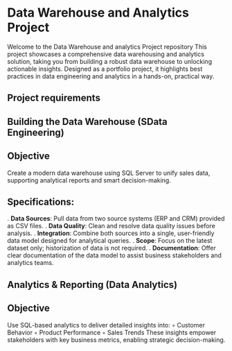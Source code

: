 # Data Warehouse and Analytics Project

Welcome to the Data Warehouse and analytics Project repository
This project showcases a comprehensive data warehousing and analytics solution, taking you from building a robust data warehouse to unlocking actionable insights. Designed as a portfolio project, it highlights best practices in data engineering and analytics in a hands-on, practical way.

## Project requirements
## Building the Data Warehouse (SData Engineering)
## Objective
Create a modern data warehouse using SQL Server to unify sales data, supporting analytical reports and smart decision-making.

## Specifications:

. **Data Sources**: Pull data from two source systems (ERP and CRM) provided as CSV files.
. **Data Quality**: Clean and resolve data quality issues before analysis.
. **Integration**: Combine both sources into a single, user-friendly data model designed for analytical queries.
. **Scope**: Focus on the latest dataset only; historization of data is not required.
. **Documentation**: Offer clear documentation of the data model to assist business stakeholders and analytics teams.

## Analytics & Reporting (Data Analytics)
## Objective
Use SQL-based analytics to deliver detailed insights into:
	◦	Customer Behavior
	◦	Product Performance
	◦	Sales Trends
These insights empower stakeholders with key business metrics, enabling strategic decision-making.
